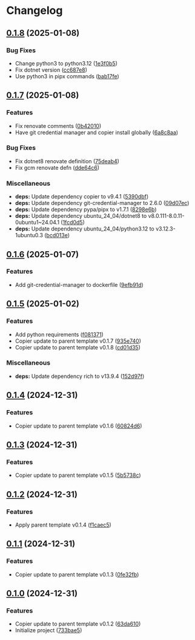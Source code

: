 # Changelog

## [0.1.8](https://github.com/natescherer/postmodern-tools-container/compare/v0.1.7...v0.1.8) (2025-01-08)


### Bug Fixes

* Change python3 to python3.12 ([1e3f0b5](https://github.com/natescherer/postmodern-tools-container/commit/1e3f0b559a075ed9571124ac180515cdf84730a2))
* Fix dotnet version ([cc687e8](https://github.com/natescherer/postmodern-tools-container/commit/cc687e85f6562316900e15b6faa0c50954cbc005))
* Use python3 in pipx commands ([bab17fe](https://github.com/natescherer/postmodern-tools-container/commit/bab17fe58a752d677c98c6ddf0f7d9d3e9a16450))

## [0.1.7](https://github.com/natescherer/postmodern-tools-container/compare/v0.1.6...v0.1.7) (2025-01-08)


### Features

* Fix renovate comments ([0b42010](https://github.com/natescherer/postmodern-tools-container/commit/0b42010f574406b17253033d1e3c65098b51ccde))
* Have git credential manager and copier install globally ([6a8c8aa](https://github.com/natescherer/postmodern-tools-container/commit/6a8c8aaa007e7d51223f7f6e4a82065f0607c024))


### Bug Fixes

* Fix dotnet8 renovate definition ([75deab4](https://github.com/natescherer/postmodern-tools-container/commit/75deab48d140603a4cd50938074e8dcdbcff8a24))
* Fix gcm renovate defn ([dde64c6](https://github.com/natescherer/postmodern-tools-container/commit/dde64c638e842895e19ba15cf4f4ca44b585881e))


### Miscellaneous

* **deps:** Update dependency copier to v9.4.1 ([5390dbf](https://github.com/natescherer/postmodern-tools-container/commit/5390dbf6d20a2142c2f672516fa966fd50fec0e6))
* **deps:** Update dependency git-credential-manager to 2.6.0 ([09d07ec](https://github.com/natescherer/postmodern-tools-container/commit/09d07ecc027ed3205b71b415e842f841867d31a9))
* **deps:** Update dependency pypa/pipx to v1.7.1 ([8298e6b](https://github.com/natescherer/postmodern-tools-container/commit/8298e6bd72a42f08e4ce2ad6fb299f43ba9dae43))
* **deps:** Update dependency ubuntu_24_04/dotnet8 to v8.0.111-8.0.11-0ubuntu1~24.04.1 ([1fcd0d5](https://github.com/natescherer/postmodern-tools-container/commit/1fcd0d5188a26af85bee58a9a1f1ddfcdcc54228))
* **deps:** Update dependency ubuntu_24_04/python3.12 to v3.12.3-1ubuntu0.3 ([bcd013e](https://github.com/natescherer/postmodern-tools-container/commit/bcd013e069e61ea8f3036bf050037b6a89ae0781))

## [0.1.6](https://github.com/natescherer/postmodern-tools-container/compare/v0.1.5...v0.1.6) (2025-01-07)


### Features

* Add git-credential-manager to dockerfile ([9efb91d](https://github.com/natescherer/postmodern-tools-container/commit/9efb91d06b807ef89faf0d74e3a211e693700779))

## [0.1.5](https://github.com/natescherer/postmodern-tools-container/compare/v0.1.4...v0.1.5) (2025-01-02)


### Features

* Add python requirements ([f081371](https://github.com/natescherer/postmodern-tools-container/commit/f081371e07852e8b6fa9490e03c91c15f50adf23))
* Copier update to parent template v0.1.7 ([935e740](https://github.com/natescherer/postmodern-tools-container/commit/935e74029f699cb1a9c83aaa1103a7ff3e9e41f7))
* Copier update to parent template v0.1.8 ([cd01d35](https://github.com/natescherer/postmodern-tools-container/commit/cd01d35adfed4ac1a5c1b8869a9cb1c1352c44e6))


### Miscellaneous

* **deps:** Update dependency rich to v13.9.4 ([152d97f](https://github.com/natescherer/postmodern-tools-container/commit/152d97fa3674cfea984feed790f77ff8b84aa5d6))

## [0.1.4](https://github.com/natescherer/postmodern-tools-container/compare/v0.1.3...v0.1.4) (2024-12-31)


### Features

* Copier update to parent template v0.1.6 ([60824d6](https://github.com/natescherer/postmodern-tools-container/commit/60824d6d4ebb3d35d3b5f0917e170fda4f621349))

## [0.1.3](https://github.com/natescherer/postmodern-tools-container/compare/v0.1.2...v0.1.3) (2024-12-31)


### Features

* Copier update to parent template v0.1.5 ([5b5738c](https://github.com/natescherer/postmodern-tools-container/commit/5b5738cfe270d750e313dfe7ef88013bb100c5e4))

## [0.1.2](https://github.com/natescherer/postmodern-tools-container/compare/v0.1.1...v0.1.2) (2024-12-31)


### Features

* Apply parent template v0.1.4 ([f1caec5](https://github.com/natescherer/postmodern-tools-container/commit/f1caec5ae2ffa9a088f05fb71e6b271c9c5ecab4))

## [0.1.1](https://github.com/natescherer/postmodern-tools-container/compare/v0.1.0...v0.1.1) (2024-12-31)


### Features

* Copier update to parent template v0.1.3 ([0fe32fb](https://github.com/natescherer/postmodern-tools-container/commit/0fe32fbe31009cc5ad0cab427b93b00ce5f486cd))

## [0.1.0](https://github.com/natescherer/postmodern-tools-container/compare/v0.0.1...v0.1.0) (2024-12-31)


### Features

* Copier update to parent template v0.1.2 ([63da610](https://github.com/natescherer/postmodern-tools-container/commit/63da6101a5879e3c66400dc796f4c51c83d9a8f1))
* Initialize project ([733bae5](https://github.com/natescherer/postmodern-tools-container/commit/733bae5b01523548617e71d4b6cf15bbe4c0497c))

